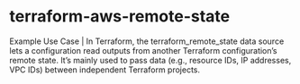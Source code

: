 # terraform-aws-remote-state
Example Use Case | In Terraform, the terraform_remote_state data source lets a configuration read outputs from another Terraform configuration’s remote state. It’s mainly used to pass data (e.g., resource IDs, IP addresses, VPC IDs) between independent Terraform projects.
